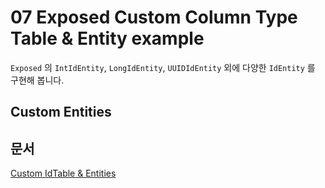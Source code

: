 # 07 Exposed Custom Column Type Table & Entity example

`Exposed` 의 `IntIdEntity`, `LongIdEntity`, `UUIDIdEntity` 외에 다양한 `IdEntity` 를 구현해 봅니다.

## Custom Entities

## 문서

[Custom IdTable & Entities](https://debop.notion.site/Custom-Table-Entities-1c32744526b0804bad10ea3a0dce6c13)
